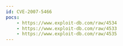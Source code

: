 ```yaml
---
id: CVE-2007-5466
pocs:
    - https://www.exploit-db.com/raw/4534
    - https://www.exploit-db.com/raw/4533
    - https://www.exploit-db.com/raw/4535
---
```


